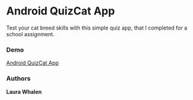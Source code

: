 # Android QuizCat App

Test your cat breed skills with this simple quiz app, that I completed for a school assignment. 

### Demo

[Android QuizCat App](http://whalenmlaura.com/quizcat/index.html)

### Authors

**Laura Whalen**
